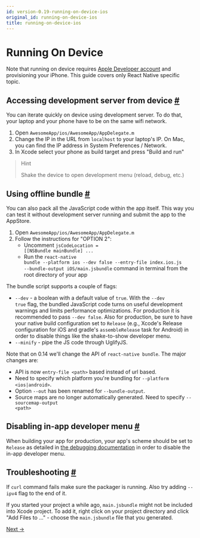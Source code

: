 ```yaml
---
id: version-0.19-running-on-device-ios
original_id: running-on-device-ios
title: running-on-device-ios
---
```

<a id="content"></a><h1>Running On Device</h1><div><p>Note that running on device requires <a href="https://developer.apple.com/register" target="_blank">Apple Developer account</a> and provisioning your iPhone. This guide covers only React Native specific topic.</p><h2><a class="anchor" name="accessing-development-server-from-device"></a>Accessing development server from device <a class="hash-link" href="#accessing-development-server-from-device">#</a></h2><p>You can iterate quickly on device using development server. To do that, your laptop and your phone have to be on the same wifi network.</p><ol><li>Open <code>AwesomeApp/ios/AwesomeApp/AppDelegate.m</code></li><li>Change the IP in the URL from <code>localhost</code> to your laptop's IP. On Mac, you can find the IP address in System Preferences / Network.</li><li>In Xcode select your phone as build target and press "Build and run"</li></ol><blockquote><p>Hint</p><p>Shake the device to open development menu (reload, debug, etc.)</p></blockquote><h2><a class="anchor" name="using-offline-bundle"></a>Using offline bundle <a class="hash-link" href="#using-offline-bundle">#</a></h2><p>You can also pack all the JavaScript code within the app itself. This way you can test it without development server running and submit the app to the AppStore.</p><ol><li>Open <code>AwesomeApp/ios/AwesomeApp/AppDelegate.m</code></li><li>Follow the instructions for "OPTION 2":<ul><li>Uncomment <code>jsCodeLocation = [[NSBundle mainBundle] ...</code></li><li>Run the <code>react-native bundle --platform ios --dev false --entry-file index.ios.js --bundle-output iOS/main.jsbundle</code> command in terminal from the root directory of your app</li></ul></li></ol><p>The bundle script supports a couple of flags:</p><ul><li><code>--dev</code> - a boolean with a default value of <code>true</code>. With the <code>--dev true</code> flag, the bundled JavaScript code turns on useful development warnings and limits performance optimizations. For production it is recommended to pass <code>--dev false</code>. Also for production, be sure to have your native build configuration set to <code>Release</code> (e.g., Xcode's Release configuration for iOS and gradle's <code>assembleRelease</code> task for Android) in order to disable things like the shake-to-show developer menu.</li><li><code>--minify</code> - pipe the JS code through UglifyJS.</li></ul><p>Note that on 0.14 we'll change the API of <code>react-native bundle</code>. The major changes are: </p><ul><li>API is now <code>entry-file &lt;path&gt;</code> based instead of url based.</li><li>Need to specify which platform you're bundling for <code>--platform &lt;ios|android&gt;</code>.</li><li>Option <code>--out</code> has been renamed for <code>--bundle-output</code>.</li><li>Source maps are no longer automatically generated. Need to specify <code>--sourcemap-output &lt;path&gt;</code> </li></ul><h2><a class="anchor" name="disabling-in-app-developer-menu"></a>Disabling in-app developer menu <a class="hash-link" href="#disabling-in-app-developer-menu">#</a></h2><p>When building your app for production, your app's scheme should be set to <code>Release</code> as detailed in <a href="docs/debugging.html#debugging-react-native-apps" target="_blank">the debugging documentation</a> in order to disable the in-app developer menu.</p><h2><a class="anchor" name="troubleshooting"></a>Troubleshooting <a class="hash-link" href="#troubleshooting">#</a></h2><p>If <code>curl</code> command fails make sure the packager is running. Also try adding <code>--ipv4</code> flag to the end of it.</p><p>If you started your project a while ago, <code>main.jsbundle</code> might not be included into Xcode project. To add it, right click on your project directory and click "Add Files to ..." - choose the <code>main.jsbundle</code> file that you generated.</p></div><div class="docs-prevnext"><a class="docs-next" href="embedded-app-ios.html#content">Next →</a></div>